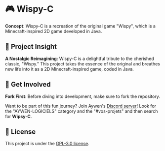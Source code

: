 # 🎮 Wispy-C

**Concept**: Wispy-C is a recreation of the original game "Wispy", which is a Minecraft-inspired 2D game developed in Java.

## 🚀 Project Insight

**A Nostalgic Reimagining**: Wispy-C is a delightful tribute to the cherished classic, "Wispy." This project takes the essence of the original and breathes new life into it as a 2D Minecraft-inspired game, coded in Java.

## 🤝 Get Involved
**Fork First**: Before diving into development, make sure to fork the repository.

Want to be part of this fun journey? Join Aywen's [Discord server](https://discord.gg/QjWsuaM3aB)! Look for the "AYWEN-LOGICIELS" category and the "#vos-projets" and then search for **Wipsy-C**.


## 📃 License

This project is under the [GPL-3.0 license](https://choosealicense.com/licenses/gpl-3.0/).